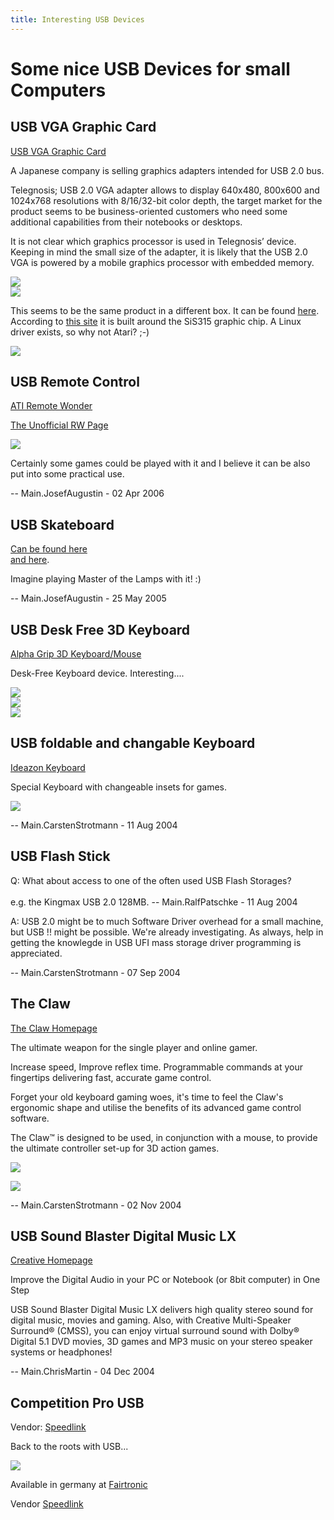 ```yaml
---
title: Interesting USB Devices
---
```

# Some nice USB Devices for small Computers  
  
## USB VGA Graphic Card  
  
[USB VGA Graphic Card](http://www.xbitlabs.com/news/video/display/20040607023341.html)  
  
A Japanese company is selling graphics adapters intended for USB 2.0 bus.  
  
Telegnosis; USB 2.0 VGA adapter allows to display 640x480, 800x600 and 1024x768 resolutions with 8/16/32-bit color depth, the target market for the product seems to be business-oriented customers who need some additional capabilities from their notebooks or desktops.  
  
It is not clear which graphics processor is used in Telegnosis&#8217; device. Keeping in mind the small size of the adapter, it is likely that the USB 2.0 VGA is powered by a mobile graphics processor with embedded memory.  
  
![](attachments/usb2vga_1.jpg)  
![](attachments/usb2vga_2.jpg)  
  
This seems to be the same product in a different box. It can be found [here](http://www.usb2vga.de/). According to [this site](http://www.winischhofer.at/linuxsisusbvga.shtml) it is built around the SiS315 graphic chip. A Linux driver exists, so why not Atari? ;-)  
  
![](attachments/sitecom-usb2vga.jpg)  
  
  
## USB Remote Control  
  
[ATI Remote Wonder](http://www.ati.com/products/remotewonder/index.html)  
  
[The Unofficial RW Page](http://remotew.free.fr/product.htm)  
  
![](attachments/remotewonder.jpg)  
  
Certainly some games could be played with it and I believe it can be also put into some practical use.  
  
  
-- Main.JosefAugustin - 02 Apr 2006  
  
  
## USB Skateboard  
  
[Can be found here](http://www.ergenic.com/english_version/gameboard-pc(uk).htm)  
[and here](http://www.alfadata.com/pc/skateboard.html).  
  
Imagine playing Master of the Lamps with it! :)  
  
-- Main.JosefAugustin - 25 May 2005  
  
  
## USB Desk Free 3D Keyboard  
  
[Alpha Grip 3D Keyboard/Mouse](http://alphagrip.com/index.html)  
  
Desk-Free Keyboard device. Interesting....  
  
![](attachments/agfrontsmall.jpg)  
![](attachments/agcentertopsmall3.jpg)  
![](attachments/agtoprightsmall.jpg)  
  
## USB foldable and changable Keyboard  
  
[Ideazon Keyboard](http://www.ideazon.com)  
  
Special Keyboard with changeable insets for games.  
  
![](attachments/F9079983.jpg)  
  
-- Main.CarstenStrotmann - 11 Aug 2004  
  
## USB Flash Stick  
  
Q: What about access to one of the often used USB Flash Storages? <br>  
e.g. the Kingmax USB 2.0 128MB. -- Main.RalfPatschke - 11 Aug 2004  
  
A: USB 2.0 might be to much Software Driver overhead for a small machine, but USB !! might be possible. We're already investigating. As always, help in getting the knowlegde in USB UFI mass storage driver programming is appreciated.  
  
-- Main.CarstenStrotmann - 07 Sep 2004  
  
## The Claw  
  
[The Claw Homepage](http://www.claw.com.au/)  
  
The ultimate weapon for the single player and online gamer.  
  
Increase speed, Improve reflex time. Programmable commands at your fingertips delivering fast, accurate game control.  
  
Forget your old keyboard gaming woes, it's time to feel the Claw's ergonomic shape and utilise the benefits of its advanced game control software.  
  
The Claw&#8482; is designed to be used, in conjunction with a mouse, to provide the ultimate controller set-up for 3D action games.  
  
  
![](attachments/ClawISO-no-cable-on-Black-B.gif)  
  
![](attachments/Top-ISO-Claw-View.gif)  
  
-- Main.CarstenStrotmann - 02 Nov 2004  
  
## USB Sound Blaster Digital Music LX  
  
[Creative Homepage](http://www.creative.com/products/product.asp?category=1&subcategory=207&product=10246)  
  
Improve the Digital Audio in your PC or Notebook (or 8bit computer) in One Step  
  
USB Sound Blaster Digital Music LX delivers high quality stereo sound for digital music, movies and gaming. Also, with Creative Multi-Speaker Surround® (CMSS), you can enjoy virtual surround sound with Dolby® Digital 5.1 DVD movies, 3D games and MP3 music on your stereo speaker systems or headphones!  
  
-- Main.ChrisMartin - 04 Dec 2004  
  
## Competition Pro USB  
  
Vendor: [Speedlink](http://www.speed-link.com/prod.php?lang=de&sys_id=1&pb_id=1&prod_num=SL-6602)  
  
Back to the roots with USB...  
  
![](attachments/CompetitionProUSB.gif)  
  
Available in germany at [Fairtronic](http://www.fairtronic.de/produkte.html)  
  
Vendor [Speedlink](http://www.speed-link.com/)  
